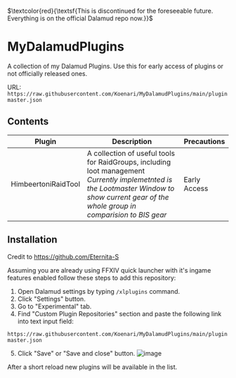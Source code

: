 $\textcolor{red}{\textsf{This is discontinued for the foreseeable future. Everything is on the official Dalamud repo now.}}$
# MyDalamudPlugins
A collection of my Dalamud Plugins. Use this for early access of plugins or not officially released ones.

URL: `https://raw.githubusercontent.com/Koenari/MyDalamudPlugins/main/pluginmaster.json`

## Contents

|Plugin|Description|Precautions|
|---|---|---|
|HimbeertoniRaidTool|A collection of useful tools for RaidGroups, including loot management <br><i>Currently implemetnted is the Lootmaster Window to show current gear of the whole group in comparision to BIS gear</i>|Early Access|
## Installation
Credit to https://github.com/Eternita-S


Assuming you are already using FFXIV quick launcher with it's ingame features enabled follow these steps to add this repository:

1. Open Dalamud settings by typing `/xlplugins` command.
2. Click "Settings" button.
3. Go to "Experimental" tab.
4. Find "Custom Plugin Repositories" section and paste the following link into text input field:

`https://raw.githubusercontent.com/Koenari/MyDalamudPlugins/main/pluginmaster.json`

5. Click "Save" or "Save and close" button.
![image](https://user-images.githubusercontent.com/5073202/125100420-bf7f8180-e0e1-11eb-9ca7-f31de85b0f84.png)

After a short reload new plugins will be available in the list.
